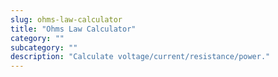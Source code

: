 ```yaml
---
slug: ohms-law-calculator
title: "Ohms Law Calculator"
category: ""
subcategory: ""
description: "Calculate voltage/current/resistance/power."
---
```


